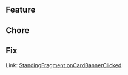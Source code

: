 <!--
IMPORTANT: how to define the title?
1 - Select the best type of change from the next list

2A - if you have a ticket, add the code and description
feature: ABC-129 user registration

2B - If you don't have a ticket, add a basic description
chore: upgrade Android target SDK version
-->

## Feature
<!--
When you have developed a new functionality.
- Baseball match streaming
- Subscription section
- Share article news
-->

## Chore
<!--
When you improved some functionality or upgraded a dependency.
- Replace Java Time by JodaTime
- Move login classes to auth module
- Add missing translations for FR language
-->

## Fix
<!--
When you addressed an issue, reported or not by Crashlytics
if you have the link to Crashlytics, paste it here
-->
Link: [StandingFragment.onCardBannerClicked](https://console.firebase.google.com/u/0/project/lmb-app-sondermut/crashlytics/app/android:com.lightsoft.lmb/issues/5a1b269a7b53fa734f4b0425ccad3f5a?time=last-seven-days&sessionEventKey=6498816700840001376EE14B56C01AE8_1827157357751151258)

<!--
Last things:
1- Run detekt. (./gradlew detekt)
2- Review your changes and make sure that all of them are needed.
    Save time for the reviewers! avoid unnecessary changes like new blank lines or indentation changes.
    Tip: use the "Code->Reformat code" function in Android Studio for uncommited changes
3- DON'T DO THESE THINGS (your pull-request could be rejected)
    a) use assert operator (!!)
    b) use @SupressLint annotation
    c) ignore warnings
    d) hardcode values instead of use constants or resources
    e) ignore detekt results
    f) broke tests
4- Mark your pull-request as ready to review
5- Wait for the workflow result. If something went wrong, fix it!
6- Ask for a review to your mates
-->